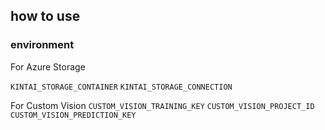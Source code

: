 ## how to use
### environment
For Azure Storage

`KINTAI_STORAGE_CONTAINER` 
`KINTAI_STORAGE_CONNECTION`

For Custom Vision
`CUSTOM_VISION_TRAINING_KEY`
`CUSTOM_VISION_PROJECT_ID`
`CUSTOM_VISION_PREDICTION_KEY`